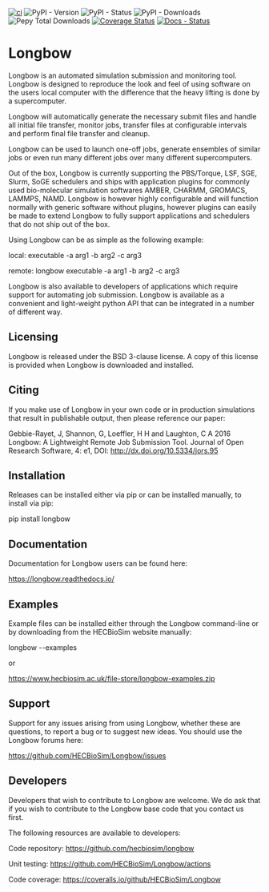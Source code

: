 [![ci](https://github.com/HECBioSim/Longbow/actions/workflows/ci.yaml/badge.svg)](https://github.com/HECBioSim/Longbow/actions/workflows/ci.yaml)
![PyPI - Version](https://img.shields.io/pypi/v/longbow?logo=pypi&logoColor=white)
![PyPI - Status](https://img.shields.io/pypi/status/longbow?logo=pypi&logoColor=white)
![PyPI - Downloads](https://img.shields.io/pypi/dm/longbow?logo=pypi&logoColor=white)
![Pepy Total Downloads](https://img.shields.io/pepy/dt/longbow?logo=pypi&logoColor=white&color=blue)
[![Coverage Status](https://coveralls.io/repos/github/HECBioSim/Longbow/badge.svg?branch=main)](https://coveralls.io/github/HECBioSim/Longbow?branch=main)
[![Docs - Status](https://readthedocs.org/projects/longbow/badge/?version=latest)](https://longbow.readthedocs.io/en/latest/?badge=latest)

# Longbow

Longbow is an automated simulation submission and monitoring tool. Longbow
is designed to reproduce the look and feel of using software on the users
local computer with the difference that the heavy lifting is done by a
supercomputer.

Longbow will automatically generate the necessary submit files and handle all
initial file transfer, monitor jobs, transfer files at configurable
intervals and perform final file transfer and cleanup.

Longbow can be used to launch one-off jobs, generate ensembles of similar jobs
or even run many different jobs over many different supercomputers.

Out of the box, Longbow is currently supporting the PBS/Torque, LSF, SGE,
Slurm, SoGE schedulers and ships with application plugins for commonly used
bio-molecular simulation softwares AMBER, CHARMM, GROMACS, LAMMPS, NAMD.
Longbow is however highly configurable and will function normally with generic
software without plugins, however plugins can easily be made to extend Longbow
to fully support applications and schedulers that do not ship out of the box.

Using Longbow can be as simple as the following example:

local: executable -a arg1 -b arg2 -c arg3

remote: longbow executable -a arg1 -b arg2 -c arg3

Longbow is also available to developers of applications which require support
for automating job submission. Longbow is available as a convenient and
light-weight python API that can be integrated in a number of different way.


## Licensing

Longbow is released under the BSD 3-clause license. A copy of this license is
provided when Longbow is downloaded and installed.


## Citing

If you make use of Longbow in your own code or in production simulations that
result in publishable output, then please reference our paper:

Gebbie-Rayet, J, Shannon, G, Loeffler, H H and Laughton, C A 2016 Longbow: 
A Lightweight Remote Job Submission Tool. Journal of Open Research Software, 
4: e1, DOI: http://dx.doi.org/10.5334/jors.95


## Installation

Releases can be installed either via pip or can be installed manually, to
install via pip:

pip install longbow


## Documentation

Documentation for Longbow users can be found here:

https://longbow.readthedocs.io/


## Examples

Example files can be installed either through the Longbow command-line or by
downloading from the HECBioSim website manually:

longbow --examples

or

https://www.hecbiosim.ac.uk/file-store/longbow-examples.zip


## Support

Support for any issues arising from using Longbow, whether these are questions,
to report a bug or to suggest new ideas. You should use the Longbow forums
here:

https://github.com/HECBioSim/Longbow/issues


## Developers

Developers that wish to contribute to Longbow are welcome. We do ask that if
you wish to contribute to the Longbow base code that you contact us first.

The following resources are available to developers:

Code repository: https://github.com/hecbiosim/longbow

Unit testing: https://github.com/HECBioSim/Longbow/actions

Code coverage: https://coveralls.io/github/HECBioSim/Longbow
